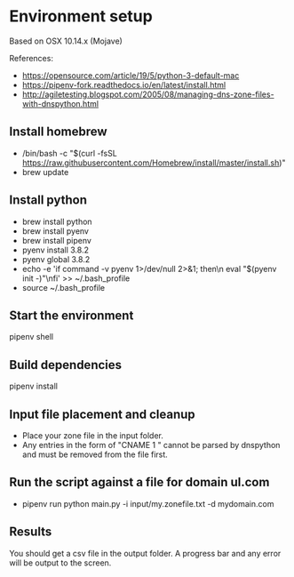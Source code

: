 

# Environment setup

Based on OSX 10.14.x (Mojave)

References:
* https://opensource.com/article/19/5/python-3-default-mac
* https://pipenv-fork.readthedocs.io/en/latest/install.html
* http://agiletesting.blogspot.com/2005/08/managing-dns-zone-files-with-dnspython.html

## Install homebrew

* /bin/bash -c "$(curl -fsSL https://raw.githubusercontent.com/Homebrew/install/master/install.sh)"
* brew update

## Install python

* brew install python
* brew install pyenv
* brew install pipenv
* pyenv install 3.8.2
* pyenv global 3.8.2
* echo -e 'if command -v pyenv 1>/dev/null 2>&1; then\n  eval "$(pyenv init -)"\nfi' >> ~/.bash_profile
* source ~/.bash_profile

## Start the environment

pipenv shell

## Build dependencies

pipenv install

## Input file placement and cleanup

* Place your zone file in the input folder.
* Any entries in the form of "CNAME 1 <VALUE>" cannot be parsed by dnspython and must be removed from the file first.

## Run the script against a file for domain ul.com

* pipenv run python main.py -i input/my.zonefile.txt -d mydomain.com

## Results

You should get a csv file in the output folder. A progress bar and any error will be output to the screen.

